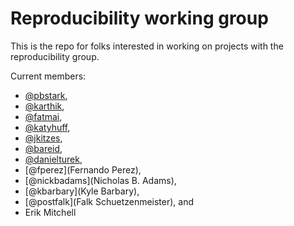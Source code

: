# Reproducibility working group

This is the repo for folks interested in working on projects with the 
reproducibility group. 

Current members: 

- [@pbstark](https://github.com/pbstark), 
- [@karthik](https://github.com/karthik), 
- [@fatmai](https://github.com/fatmai),
- [@katyhuff](https://github.com/katyhuff),
- [@jkitzes](https://github.com/jkitzes),
- [@bareid](https://github.com/bareid),
- [@danielturek](https://github.com/danielturek),
- [@fperez](Fernando Perez),
- [@nickbadams](Nicholas B. Adams),
- [@kbarbary](Kyle Barbary),
- [@postfalk](Falk Schuetzenmeister), and
- Erik Mitchell
